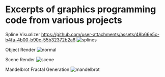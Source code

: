 # Excerpts of graphics programming code from various projects


Spline Visualizer
https://github.com/user-attachments/assets/48b66e5c-b4fa-4b00-b90c-55b32372b2a6
![splines](https://github.com/user-attachments/assets/e95f829c-e812-413c-95c9-4a7821ad8603)


Object Render
![normal](https://github.com/user-attachments/assets/e2800996-0bfd-422d-8849-a35328f138ee)


Scene Render
![scene](https://github.com/user-attachments/assets/68110afd-c554-4292-854f-8e6e1ba08ff8)


Mandelbrot Fractal Generation
![mandelbrot](https://github.com/user-attachments/assets/41b8508d-3148-4d32-ba7c-11711f0ef968)

